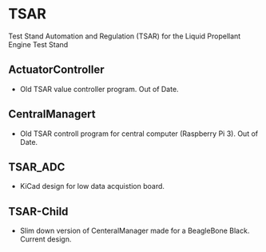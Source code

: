 # TSAR
Test Stand Automation and Regulation (TSAR) for the Liquid Propellant Engine Test Stand

## ActuatorController
- Old TSAR value controller program. Out of Date. 

## CentralManagert
- Old TSAR controll program for central computer (Raspberry Pi 3). Out of Date. 

## TSAR_ADC
- KiCad design for low data acquistion board.

## TSAR-Child
- Slim down version of CenteralManager made for a BeagleBone Black. Current design.
